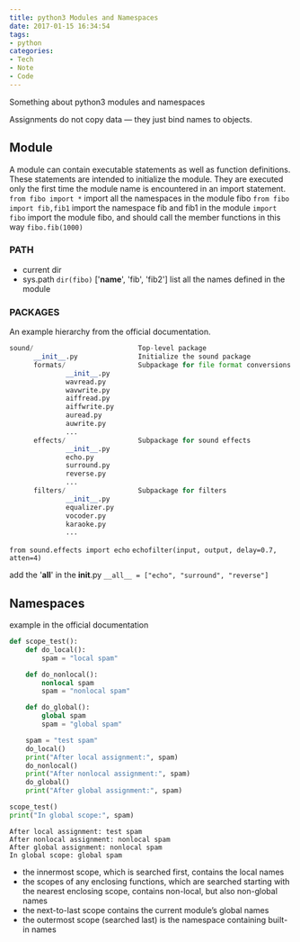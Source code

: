 ```yaml
---
title: python3 Modules and Namespaces
date: 2017-01-15 16:34:54
tags:
- python
categories:
- Tech
- Note
- Code
---
```

Something about python3 modules and namespaces
<!-- more -->
Assignments do not copy data — they just bind names to objects. 
## Module
A module can contain executable statements as well as function definitions. These statements are intended to initialize the module. They are executed only the first time the module name is encountered in an import statement.
`from fibo import *` import all the namespaces in the module fibo
`from fibo import fib,fib1` import the namespace fib and fib1 in the module
`import fibo` import the module fibo, and should call the member functions in this way `fibo.fib(1000)`
### PATH
* current dir
* sys.path
`dir(fibo)` ['__name__', 'fib', 'fib2'] list all the names defined in the module
### PACKAGES 
An example hierarchy from the official documentation.

```python
sound/                          Top-level package
      __init__.py               Initialize the sound package
      formats/                  Subpackage for file format conversions
              __init__.py
              wavread.py
              wavwrite.py
              aiffread.py
              aiffwrite.py
              auread.py
              auwrite.py
              ...
      effects/                  Subpackage for sound effects
              __init__.py
              echo.py
              surround.py
              reverse.py
              ...
      filters/                  Subpackage for filters
              __init__.py
              equalizer.py
              vocoder.py
              karaoke.py
              ...

```
`from sound.effects import echo`
`echofilter(input, output, delay=0.7, atten=4)`

add the '__all__' in the __init__.py
`__all__ = ["echo", "surround", "reverse"]`

## Namespaces
example in the official documentation
```python
def scope_test():
    def do_local():
        spam = "local spam"

    def do_nonlocal():
        nonlocal spam
        spam = "nonlocal spam"

    def do_global():
        global spam
        spam = "global spam"

    spam = "test spam"
    do_local()
    print("After local assignment:", spam)
    do_nonlocal()
    print("After nonlocal assignment:", spam)
    do_global()
    print("After global assignment:", spam)

scope_test()
print("In global scope:", spam)
```
```
After local assignment: test spam
After nonlocal assignment: nonlocal spam
After global assignment: nonlocal spam
In global scope: global spam
```
* the innermost scope, which is searched first, contains the local names
* the scopes of any enclosing functions, which are searched starting with the nearest enclosing scope, contains non-local, but also non-global names
* the next-to-last scope contains the current module’s global names
* the outermost scope (searched last) is the namespace containing built-in names